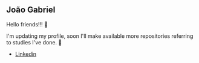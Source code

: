 <h2>João Gabriel</h2>

Hello friends!!! 🧐

I'm updating my profile, soon I'll make available more repositories referring to studies I've done. 🤝

- <a href='https://www.linkedin.com/in/jo%C3%A3o-gabriel-ferro-beani-49513a150/' target='_blank'>Linkedin</a>

<!--
**joaogg/joaogg** is a ✨ _special_ ✨ repository because its `README.md` (this file) appears on your GitHub profile.

Here are some ideas to get you started:

- 🔭 I’m currently working on ...
- 🌱 I’m currently learning ...
- 👯 I’m looking to collaborate on ...
- 🤔 I’m looking for help with ...
- 💬 Ask me about ...
- 📫 How to reach me: ...
- 😄 Pronouns: ...
- ⚡ Fun fact: ...
-->
